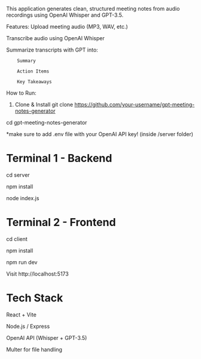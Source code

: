 This application generates clean, structured meeting notes from audio recordings using OpenAI Whisper and GPT-3.5.

 Features:
 Upload meeting audio (MP3, WAV, etc.)

 Transcribe audio using OpenAI Whisper

 Summarize transcripts with GPT into:

        Summary

        Action Items

        Key Takeaways

How to Run:
1. Clone & Install
git clone https://github.com/your-username/gpt-meeting-notes-generator

cd gpt-meeting-notes-generator

*make sure to add .env file with your OpenAI API key! (inside /server folder)


# Terminal 1 - Backend
cd server

npm install

node index.js

# Terminal 2 - Frontend
cd client

npm install

npm run dev

Visit http://localhost:5173


# Tech Stack

React + Vite

Node.js / Express

OpenAI API (Whisper + GPT-3.5)

Multer for file handling
